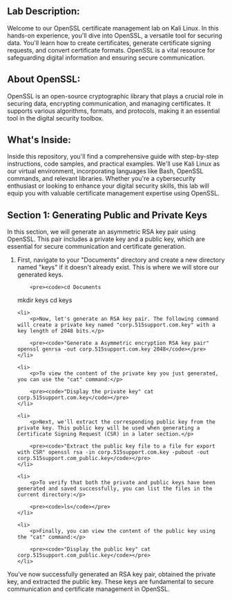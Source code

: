 <!DOCTYPE html>
<html>

<head>
    <title>OpenSSL Certificate Management Lab</title>
</head>

<body>

<h2>Lab Description:</h2>
<p>Welcome to our OpenSSL certificate management lab on Kali Linux. In this hands-on experience, you'll dive into OpenSSL, a versatile tool for securing data. You'll learn how to create certificates, generate certificate signing requests, and convert certificate formats. OpenSSL is a vital resource for safeguarding digital information and ensuring secure communication.</p>

<h2>About OpenSSL:</h2>
<p>OpenSSL is an open-source cryptographic library that plays a crucial role in securing data, encrypting communication, and managing certificates. It supports various algorithms, formats, and protocols, making it an essential tool in the digital security toolbox.</p>

<h2>What's Inside:</h2>
<p>Inside this repository, you'll find a comprehensive guide with step-by-step instructions, code samples, and practical examples. We'll use Kali Linux as our virtual environment, incorporating languages like Bash, OpenSSL commands, and relevant libraries. Whether you're a cybersecurity enthusiast or looking to enhance your digital security skills, this lab will equip you with valuable certificate management expertise using OpenSSL.</p>

</body>


<head>
    <title>Generating Public and Private Keys</title>
</head>

<body>

<h2>Section 1: Generating Public and Private Keys</h2>

<p>In this section, we will generate an asymmetric RSA key pair using OpenSSL. This pair includes a private key and a public key, which are essential for secure communication and certificate generation.</p>

<ol>
    <li>
        <p>First, navigate to your "Documents" directory and create a new directory named "keys" if it doesn't already exist. This is where we will store our generated keys.</p>

        <pre><code>cd Documents
mkdir keys
cd keys</code></pre>
    </li>

    <li>
        <p>Now, let's generate an RSA key pair. The following command will create a private key named "corp.515support.com.key" with a key length of 2048 bits.</p>

        <pre><code>"Generate a Asymmetric encryption RSA key pair" openssl genrsa -out corp.515support.com.key 2048</code></pre>
    </li>

    <li>
        <p>To view the content of the private key you just generated, you can use the "cat" command:</p>

        <pre><code>"Display the private key" cat corp.515support.com.key</code></pre>
    </li>

    <li>
        <p>Next, we'll extract the corresponding public key from the private key. This public key will be used when generating a Certificate Signing Request (CSR) in a later section.</p>

        <pre><code>"Extract the public key file to a file for export with CSR" openssl rsa -in corp.515support.com.key -pubout -out corp.515support.com_public.key</code></pre>
    </li>

    <li>
        <p>To verify that both the private and public keys have been generated and saved successfully, you can list the files in the current directory:</p>

        <pre><code>ls</code></pre>
    </li>

    <li>
        <p>Finally, you can view the content of the public key using the "cat" command:</p>

        <pre><code>"Display the public key" cat corp.515support.com_public.key</code></pre>
    </li>
</ol>

<p>You've now successfully generated an RSA key pair, obtained the private key, and extracted the public key. These keys are fundamental to secure communication and certificate management in OpenSSL.</p>

</body>


</html>
